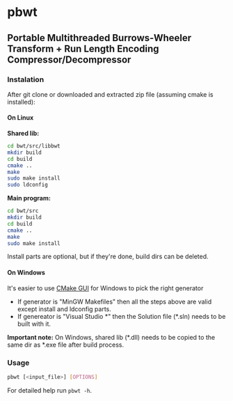 # pbwt

## Portable Multithreaded Burrows-Wheeler Transform + Run Length Encoding Compressor/Decompressor

### Instalation

After git clone or downloaded and extracted zip file (assuming cmake is installed):

#### On Linux

**Shared lib:**

```sh
cd bwt/src/libbwt
mkdir build
cd build
cmake ..
make
sudo make install
sudo ldconfig
```

**Main program:**

```sh
cd bwt/src
mkdir build
cd build
cmake ..
make
sudo make install
```

Install parts are optional, but if they're done, build dirs can be deleted.

#### On Windows

It's easier to use [CMake GUI](https://cmake.org/download/) for Windows to pick the right generator

- If generator is "MinGW Makefiles" then all the steps above are valid except install and ldconfig parts.
- If genereator is "Visual Studio \*" then the Solution file (\*.sln) needs to be built with it.

**Important note:** On Windows, shared lib (\*.dll) needs to be copied to the same dir as \*.exe file after build process.

### Usage

```sh
pbwt [<input_file>] [OPTIONS]
```

For detailed help run `pbwt -h`.
